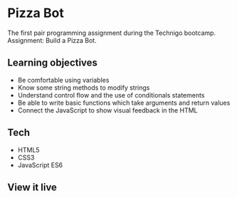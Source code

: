 # Pizza Bot

The first pair programming assignment during the Technigo bootcamp. Assignment: Build a Pizza Bot.

## Learning objectives

- Be comfortable using variables
- Know some string methods to modify strings
- Understand control flow and the use of conditionals statements
- Be able to write basic functions which take arguments and return values
- Connect the JavaScript to show visual feedback in the HTML

## Tech 

- HTML5
- CSS3
- JavaScript ES6


## View it live
